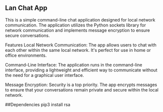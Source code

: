 ## Lan Chat App
This is a simple command-line chat application designed for local network communication. The application utilizes the Python sockets library for network communication and implements message encryption to ensure secure conversations.

Features
Local Network Communication: The app allows users to chat with each other within the same local network. It's perfect for use in home or office environments.

Command-Line Interface: The application runs in the command-line interface, providing a lightweight and efficient way to communicate without the need for a graphical user interface.

Message Encryption: Security is a top priority. The app encrypts messages to ensure that your conversations remain private and secure within the local network.

##Dependencies
pip3 install rsa
